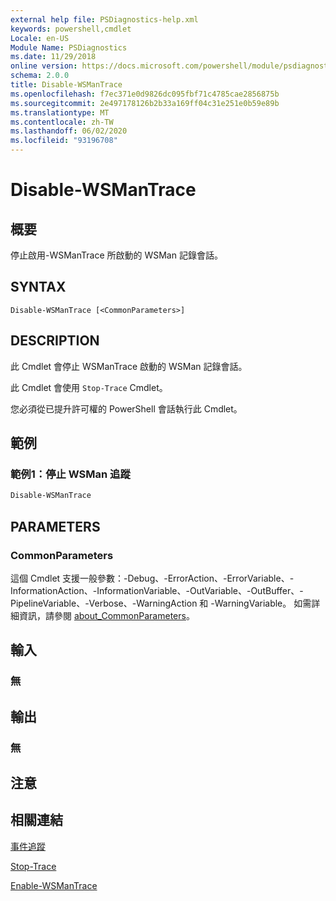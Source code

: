 ```yaml
---
external help file: PSDiagnostics-help.xml
keywords: powershell,cmdlet
Locale: en-US
Module Name: PSDiagnostics
ms.date: 11/29/2018
online version: https://docs.microsoft.com/powershell/module/psdiagnostics/disable-wsmantrace?view=powershell-6&WT.mc_id=ps-gethelp
schema: 2.0.0
title: Disable-WSManTrace
ms.openlocfilehash: f7ec371e0d9826dc095fbf71c4785cae2856875b
ms.sourcegitcommit: 2e497178126b2b33a169ff04c31e251e0b59e89b
ms.translationtype: MT
ms.contentlocale: zh-TW
ms.lasthandoff: 06/02/2020
ms.locfileid: "93196708"
---
```

# Disable-WSManTrace

## 概要
停止啟用-WSManTrace 所啟動的 WSMan 記錄會話。

## SYNTAX

```
Disable-WSManTrace [<CommonParameters>]
```

## DESCRIPTION
此 Cmdlet 會停止 WSManTrace 啟動的 WSMan 記錄會話。

此 Cmdlet 會使用 `Stop-Trace` Cmdlet。

您必須從已提升許可權的 PowerShell 會話執行此 Cmdlet。

## 範例

### 範例1：停止 WSMan 追蹤

```powershell
Disable-WSManTrace
```

## PARAMETERS

### CommonParameters

這個 Cmdlet 支援一般參數：-Debug、-ErrorAction、-ErrorVariable、-InformationAction、-InformationVariable、-OutVariable、-OutBuffer、-PipelineVariable、-Verbose、-WarningAction 和 -WarningVariable。 如需詳細資訊，請參閱 [about_CommonParameters](https://go.microsoft.com/fwlink/?LinkID=113216)。

## 輸入

### 無

## 輸出

### 無

## 注意

## 相關連結

[事件追蹤](/windows/desktop/ETW/event-tracing-portal)

[Stop-Trace](stop-trace.md)

[Enable-WSManTrace](Enable-WSManTrace.md)
